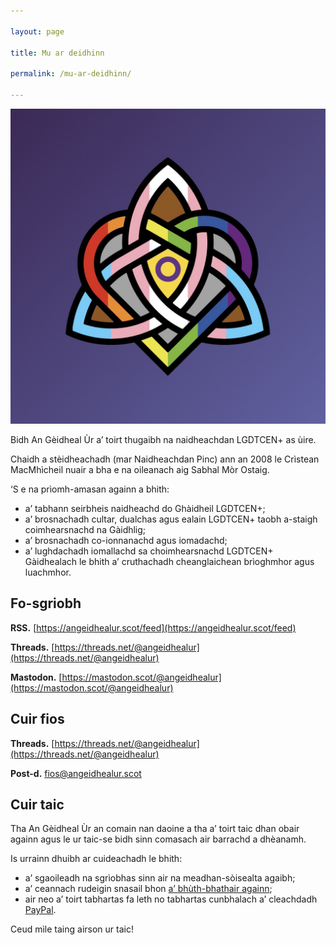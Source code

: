 ```yaml
---

layout: page

title: Mu ar deidhinn

permalink: /mu-ar-deidhinn/

---
```


<img class="avatar" src="/images/icons/AGU_Logo_2023.jpg" />

Bidh An Gèidheal Ùr a’ toirt thugaibh na naidheachdan LGDTCEN+ as ùire.

Chaidh a stèidheachadh (mar Naidheachdan Pinc) ann an 2008 le Crìstean MacMhìcheil nuair a bha e na oileanach aig Sabhal Mòr Ostaig.

‘S e na prìomh-amasan againn a bhith:

- a’ tabhann seirbheis naidheachd do Ghàidheil LGDTCEN+;
- a’ brosnachadh cultar, dualchas agus ealain LGDTCEN+ taobh a-staigh coimhearsnachd na Gàidhlig;
- a’ brosnachadh co-ionnanachd agus iomadachd;
- a’ lughdachadh iomallachd sa choimhearsnachd LGDTCEN+ Gàidhealach le bhith a’ cruthachadh cheanglaichean brìoghmhor agus luachmhor.

## Fo-sgriobh

**RSS.** [https://angeidhealur.scot/feed](https://angeidhealur.scot/feed)

**Threads.** [https://threads.net/@angeidhealur](https://threads.net/@angeidhealur)

**Mastodon.** [https://mastodon.scot/@angeidhealur](https://mastodon.scot/@angeidhealur)

## Cuir fios

**Threads.** [https://threads.net/@angeidhealur](https://threads.net/@angeidhealur)

**Post-d.** [fios@angeidhealur.scot](mailto:fios@angeidhealur.scot)

## Cuir taic

Tha An Gèidheal Ùr an comain nan daoine a tha a’ toirt taic dhan obair againn agus le ur taic-se bidh sinn comasach air barrachd a dhèanamh.

Is urrainn dhuibh ar cuideachadh le bhith:

- a’ sgaoileadh na sgrìobhas sinn air na meadhan-sòisealta agaibh;
- a’ ceannach rudeigin snasail bhon [a’ bhùth-bhathair againn](https://angeidhealur.myspreadshop.co.uk/);
- air neo a’ toirt tabhartas fa leth no tabhartas cunbhalach a’ cleachdadh [PayPal](https://www.paypal.com/donate/?hosted_button_id=33K2N9HRBJ4QS).

Ceud mìle taing airson ur taic!